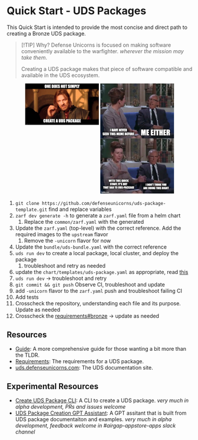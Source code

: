 # Quick Start - UDS Packages

This Quick Start is intended to provide the most concise and direct path to creating a Bronze UDS package.

> [!TIP] Why?
> Defense Unicorns is focused on making software conveniently available to the warfighter. _wherever the mission may take them_.
>
> Creating a UDS package makes that piece of software compatible and available in the UDS ecosystem.

<p align="center">
    <img align="top" src=".images/boromir.png" alt="alt text" width="200">
    <img src=".images/wat-no-not-that-wat.png" alt="alt text" width="200">
</p>

1. `git clone https://github.com/defenseunicorns/uds-package-template.git` find and replace variables
2. `zarf dev generate -h` to generate a `zarf.yaml` file from a helm chart
   1. Replace the `common/zarf.yaml` with the generated
3. Update the `zarf.yaml` (top-level)  with the correct reference. Add the required images to the `upstream` flavor
   1. Remove the `-unicorn` flavor for now
4. Update the `bundle/uds-bundle.yaml` with the correct reference
5. `uds run dev` to create a local package, local cluster, and deploy the package
   1. troubleshoot and retry as needed
6. update the `chart/templates/uds-package.yaml` as appropriate, read [this](https://uds.defenseunicorns.com/reference/configuration/uds-operator/)
7. `uds run dev` -> troubleshoot and retry
8. `git commit && git push` Observe CI, troubleshoot and update
9.  add `-unicorn` flavor to the `zarf.yaml` push and troubleshoot failing CI
10. Add tests
11. Crosscheck the repository, understanding each file and its purpose. Update as needed
12. Crosscheck the [requirements#bronze](https://github.com/defenseunicorns/uds-common/blob/main/docs/uds-packages/requirements/uds-package-requirements.md#bronze-) -> update as needed

## Resources

- [Guide](https://github.com/defenseunicorns/uds-common/blob/main/docs/uds-packages/guide.md): A more comprehensive guide for those wanting a bit more than the TLDR.
- [Requirements](https://github.com/defenseunicorns/uds-common/blob/main/docs/uds-packages/requirements/uds-package-requirements.md#uds-package-standards-and-badging-requirements): The requirements for a UDS package.
- [uds.defenseunicorns.com](https://uds.defenseunicorns.com): The UDS documentation site.

## Experimental Resources

- [Create UDS Package CLI](https://github.com/defenseunicorns/create-uds-package): A CLI to create a UDS package. _very much in alpha development, PRs and issues welcome_
- [UDS Package Creation GPT Assistant](https://chatgpt.com/g/g-675141f7d7f481919152bec2a1177888-uds-package-creation-assistant): A GPT assitant that is built from UDS package documentaiton and examples. _very much in alpha development, feedback welcome in #airgap-appstore-apps slack channel_